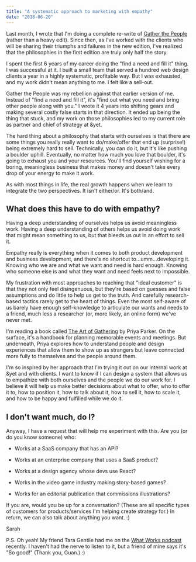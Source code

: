 ```yaml
---
title: "A systematic approach to marketing with empathy"
date: "2018-06-20"
---
```


Last month, I wrote that I'm doing a complete re-write of [Gather the People](https://gatherthepeople.com/) (rather than a heavy edit). Since then, as I've worked with the clients who will be sharing their triumphs and failures in the new edition, I've realized that the philosophies in the first edition are truly only half the story. 

I spent the first 6 years of my career doing the "find a need and fill it" thing. I was successful at it. I built a small team that served a hundred web design clients a year in a highly systematic, profitable way. But I was exhausted, and my work didn't mean anything to me. I felt like a sell-out. 

Gather the People was my rebellion against that earlier version of me. Instead of "find a need and fill it", it's "find out what you need and bring other people along with you." I wrote it 4 years into shifting gears and making several costly false starts in that direction. It ended up being the thing that stuck, and my work on those philosophies led to my current role as partner and chief of strategy at &yet.

The hard thing about a philosophy that starts with ourselves is that there are some things you really really want to do/make/offer that end up (surprise!) being extremely hard to sell. Technically, you can do it, but it's like pushing a boulder uphill. Eventually, no matter how much you love that boulder, it's going to exhaust you and your resources. You'll find yourself wishing for a boring, meaningless business that makes money and doesn't take every drop of your energy to make it work.

As with most things in life, the real growth happens when we learn to integrate the two perspectives. It isn't either/or. It's both/and.

## What does this have to do with empathy?

Having a deep understanding of ourselves helps us avoid meaningless work. Having a deep understanding of others helps us avoid doing work that might mean something to us, but that bleeds us out in an effort to sell it. 

Empathy really is everything when it comes to both product development and business development, and there's no shortcut to...umm...developing it. Knowing who we are and what we want and need is hard enough. Knowing who someone else is and what they want and need feels next to impossible.

My frustration with most approaches to reaching that "ideal customer" is that they not only feel disingenuous, but they're based on guesses and false assumptions and do little to help us get to the truth. And carefully research-based tactics rarely get to the heart of things. Even the most self-aware of us barely have enough self-knowledge to articulate our wants and needs to a friend, much less a researcher (or, more likely, an online form) we've never met.

I'm reading a book called [The Art of Gathering](https://www.amazon.com/Art-Gathering-How-Meet-Matters/dp/1594634920) by Priya Parker. On the surface, it's a handbook for planning memorable events and meetings. But underneath, Priya explores how to understand people and design experiences that allow them to show up as strangers but leave connected more fully to themselves and the people around them.

I'm so inspired by her approach that I'm trying it out on our internal work at &yet and with clients. I want to know if I can design a system that allows us to empathize with both ourselves and the people we do our work for. I believe it will help us make better decisions about what to offer, who to offer it to, how to position it, how to talk about it, how to sell it, how to scale it, and how to be happy and fulfilled while we do it.

## I don't want much, do I?

Anyway, I have a request that will help me experiment with this. Are you (or do you know someone) who:

- Works at a SaaS company that has an API?
    
- Works at an enterprise company that uses a SaaS product?
    
- Works at a design agency whose devs use React?
    
- Works in the video game industry making story-based games?
    
- Works for an editorial publication that commissions illustrations?
    

If you are, would you be up for a conversation? (These are all specific types of customers for products/services I'm helping create strategy for.) In return, we can also talk about anything you want. :)

Sarah

P.S. Oh yeah! My friend Tara Gentile had me on the [What Works podcast](https://medium.com/help-yourself/what-works-for-yet-chief-of-strategy-sarah-bray-intrapreneurship-mission-and-confidence-f9ff349bac8) recently. I haven't had the nerve to listen to it, but a friend of mine says it's "So good!" (Thank you, Guan.) :)
